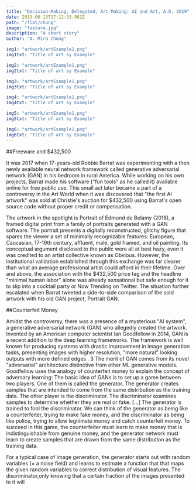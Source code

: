 ```yaml
---
title: "Decision-Making, Delegated, Art-Making: AI and Art, A.D. 2019"
date: 2019-06-13T17:12:33.962Z
path: "/flat/chung"
image: "feature.jpg"
description: "A short story"
author: "A. Mira Chung"

img1: "artwork/artExample1.png"
img1txt: "Title of art by Example"

img2: "artwork/artExample1.png"
img2txt: "Title of art by Example"

img3: "artwork/artExample1.png"
img3txt: "Title of art by Example"

img4: "artwork/artExample1.png"
img4txt: "Title of art by Example"

img5: "artwork/artExample1.png"
img5txt: "Title of art by Example"

img6: "artwork/artExample1.png"
img6txt: "Title of art by Example"
---
```


##Freeware and $432,500 

It was 2017 when 17-years-old Robbie Barrat was experimenting with a then newly available neural network framework called generative adversarial network (GAN) in his bedroom in rural America. While working on his own projects, Barrat made his software ("fun tools" as he called it) available online for free public use. This small act later became a part of a controversy in the Art World when it was discovered that "the first AI artwork" was sold at Christie's auction for $432,500 using Barrat's open source code without proper credit or compensation.

The artwork in the spotlight is Portrait of Edmond de Belamy (2018), a framed digital print from a family of portraits generated with a GAN software. The portrait presents a digitally reconstructed, glitchy figure that spares the viewer a set of minimally recognizable features: European, Caucasian, 17-19th century, affluent, male, gold framed, and oil painting. Its conceptual argument disclosed to the public were all at best hazy, even it was credited to an artist collective known as Obvious. However, the institutional validation established through this exchange was far clearer than what an average professional artist could afford in their lifetime. Over and above, the association with the $432,500 price tag and the headline "minimal human labor" alone was already sensational but safe enough for it to slip into a cocktail party or Now Trending on Twitter. The situation further escalated when Barrat tweeted a side-to-side comparison of the sold artwork with his old GAN project, Portrait GAN. 

##Counterfeit Money 

Amidst the controversy, there was a presence of a mysterious "AI system", a generative adversarial network (GAN) who allegedly created the artwork. Invented by an American computer scientist Ian Goodfellow in 2014, GAN is a recent addition to the deep learning frameworks. The framework is well known for producing systems with drastic improvement in image generation tasks, presenting images with higher resolution, "more natural" looking outputs with more defined edges . 3 
The merit of GAN comes from its novel "adversarial" architecture distinctive from other ML generative models. Goodfellow uses the analogy of counterfeit money to explain the concept of adversary learning: The basic idea of GANs is to set up a game between two players. One of them is called  the generator. The generator creates samples that are intended to come from the same distribution as the training data. The other player is the discriminator. The discriminator examines samples to determine whether they are real or fake. [...] The generator is trained to fool the discriminator. We can think of the generator as being like a counterfeiter, trying to make fake money, and the discriminator as being like police, trying to allow legitimate money and catch counterfeit money. To succeed in this game, the counterfeiter must learn to make money that is indistinguishable from genuine money, and the generator network must learn to create samples that are drawn from the same distribution as the training data.

For a typical case of image generation, the generator starts out with random variables (= a noise field) and learns to estimate a function that that maps the given random variables to correct distribution of visual features. The discriminator,only knowing that a certain fraction of the images presented to it will 
